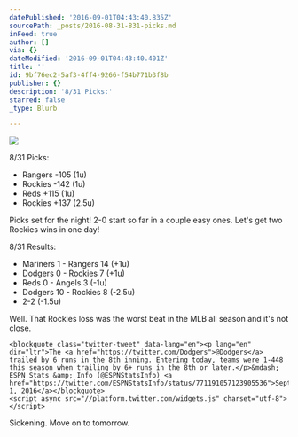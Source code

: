 ```yaml
---
datePublished: '2016-09-01T04:43:40.835Z'
sourcePath: _posts/2016-08-31-831-picks.md
inFeed: true
author: []
via: {}
dateModified: '2016-09-01T04:43:40.401Z'
title: ''
id: 9bf76ec2-5af3-4ff4-9266-f54b771b3f8b
publisher: {}
description: '8/31 Picks:'
starred: false
_type: Blurb

---
```

![](https://the-grid-user-content.s3-us-west-2.amazonaws.com/07201755-fc8a-4129-ad57-3d8c79319f96.jpg)

8/31 Picks:

* Rangers -105 (1u)
* Rockies -142 (1u)
* Reds +115 (1u)
* Rockies +137 (2.5u)

Picks set for the night! 2-0 start so far in a couple easy ones. Let's get two Rockies wins in one day!

8/31 Results:

* Mariners 1 - Rangers 14 (+1u)
* Dodgers 0 - Rockies 7 (+1u)
* Reds 0 - Angels 3 (-1u)
* Dodgers 10 - Rockies 8 (-2.5u)
* 2-2 (-1.5u)

Well. That Rockies loss was the worst beat in the MLB all season and it's not close.

    <blockquote class="twitter-tweet" data-lang="en"><p lang="en" dir="ltr">The <a href="https://twitter.com/Dodgers">@Dodgers</a> trailed by 6 runs in the 8th inning. Entering today, teams were 1-448 this season when trailing by 6+ runs in the 8th or later.</p>&mdash; ESPN Stats &amp; Info (@ESPNStatsInfo) <a href="https://twitter.com/ESPNStatsInfo/status/771191057123905536">September 1, 2016</a></blockquote>
    <script async src="//platform.twitter.com/widgets.js" charset="utf-8"></script>

Sickening. Move on to tomorrow.